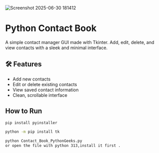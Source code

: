 ![Screenshot 2025-06-30 181412](https://github.com/user-attachments/assets/62319f0d-c5e0-4b3d-a76d-02755c5c7131)


#  Python Contact Book

A simple contact manager GUI made with Tkinter. Add, edit, delete, and view contacts with a sleek and minimal interface.

## 🛠 Features
- Add new contacts
- Edit or delete existing contacts
- View saved contact information
- Clean, scrollable interface

##  How to Run

```bash
pip install pyinstaller

python -m pip install tk

python Contact_Book_PythonGeeks.py
or open the file with python 313,install it first .
